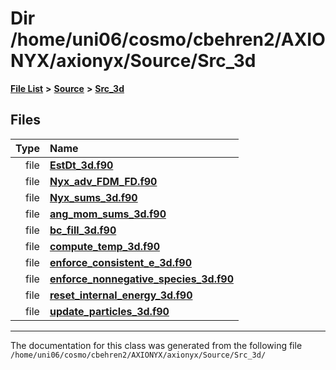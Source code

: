
# Dir /home/uni06/cosmo/cbehren2/AXIONYX/axionyx/Source/Src\_3d


[**File List**](files.md) **>** [**Source**](dir_74389ed8173ad57b461b9d623a1f3867.md) **>** [**Src\_3d**](dir_723248e6e98dc7cb10ec13b7569a328c.md)











## Files

| Type | Name |
| ---: | :--- |
| file | [**EstDt\_3d.f90**](EstDt__3d_8f90.md) <br> |
| file | [**Nyx\_adv\_FDM\_FD.f90**](Nyx__adv__FDM__FD_8f90.md) <br> |
| file | [**Nyx\_sums\_3d.f90**](Nyx__sums__3d_8f90.md) <br> |
| file | [**ang\_mom\_sums\_3d.f90**](ang__mom__sums__3d_8f90.md) <br> |
| file | [**bc\_fill\_3d.f90**](bc__fill__3d_8f90.md) <br> |
| file | [**compute\_temp\_3d.f90**](compute__temp__3d_8f90.md) <br> |
| file | [**enforce\_consistent\_e\_3d.f90**](enforce__consistent__e__3d_8f90.md) <br> |
| file | [**enforce\_nonnegative\_species\_3d.f90**](enforce__nonnegative__species__3d_8f90.md) <br> |
| file | [**reset\_internal\_energy\_3d.f90**](reset__internal__energy__3d_8f90.md) <br> |
| file | [**update\_particles\_3d.f90**](update__particles__3d_8f90.md) <br> |


















------------------------------
The documentation for this class was generated from the following file `/home/uni06/cosmo/cbehren2/AXIONYX/axionyx/Source/Src_3d/`